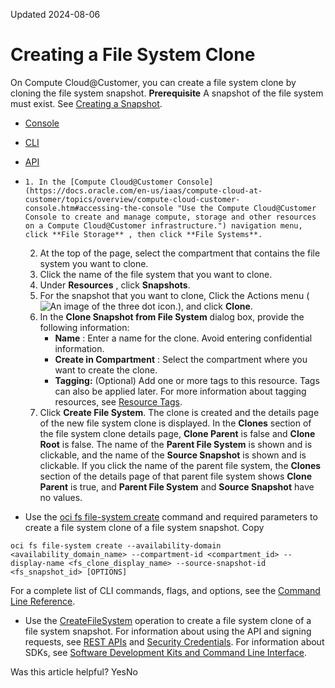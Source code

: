 Updated 2024-08-06
# Creating a File System Clone
On Compute Cloud@Customer, you can create a file system clone by cloning the file system snapshot.
**Prerequisite**
A snapshot of the file system must exist. See [Creating a Snapshot](https://docs.oracle.com/en-us/iaas/compute-cloud-at-customer/topics/file/creating-a-snapshot.htm#creating-a-snapshot "On Compute Cloud@Customer, You can create a snapshot of a file system. A snapshot is a point-in-time view of the file system. The snapshot is accessible at .zfs/snapshot/ name.").
  * [Console](https://docs.oracle.com/en-us/iaas/compute-cloud-at-customer/topics/file/creating-a-file-system-clone.htm)
  * [CLI](https://docs.oracle.com/en-us/iaas/compute-cloud-at-customer/topics/file/creating-a-file-system-clone.htm)
  * [API](https://docs.oracle.com/en-us/iaas/compute-cloud-at-customer/topics/file/creating-a-file-system-clone.htm)


  *     1. In the [Compute Cloud@Customer Console](https://docs.oracle.com/en-us/iaas/compute-cloud-at-customer/topics/overview/compute-cloud-customer-console.htm#accessing-the-console "Use the Compute Cloud@Customer Console to create and manage compute, storage and other resources on a Compute Cloud@Customer infrastructure.") navigation menu, click **File Storage** , then click **File Systems**.
    2. At the top of the page, select the compartment that contains the file system you want to clone.
    3. Click the name of the file system that you want to clone.
    4. Under **Resources** , click **Snapshots**.
    5. For the snapshot that you want to clone, Click the Actions menu (![An image of the three dot icon.](https://docs.oracle.com/en-us/iaas/compute-cloud-at-customer/images/three-dots.png)), and click **Clone**.
    6. In the **Clone Snapshot from File System** dialog box, provide the following information:
       * **Name** : Enter a name for the clone. Avoid entering confidential information.
       * **Create in Compartment** : Select the compartment where you want to create the clone.
       * **Tagging:** (Optional) Add one or more tags to this resource. Tags can also be applied later. For more information about tagging resources, see [Resource Tags](https://docs.oracle.com/iaas/Content/General/Concepts/resourcetags.htm).
    7. Click **Create File System**.
The clone is created and the details page of the new file system clone is displayed.
In the **Clones** section of the file system clone details page, **Clone Parent** is false and **Clone Root** is false. The name of the **Parent File System** is shown and is clickable, and the name of the **Source Snapshot** is shown and is clickable.
If you click the name of the parent file system, the **Clones** section of the details page of that parent file system shows **Clone Parent** is true, and **Parent File System** and **Source Snapshot** have no values.
  * Use the [oci fs file-system create](https://docs.oracle.com/iaas/tools/oci-cli/latest/oci_cli_docs/cmdref/fs/file-system/create.html) command and required parameters to create a file system clone of a file system snapshot.
Copy
```
oci fs file-system create --availability-domain <availability_domain_name> --compartment-id <compartment_id> --display-name <fs_clone_display_name> --source-snapshot-id <fs_snapshot_id> [OPTIONS]
```

For a complete list of CLI commands, flags, and options, see the [Command Line Reference](https://docs.oracle.com/iaas/tools/oci-cli/latest/oci_cli_docs/index.html).
  * Use the [CreateFileSystem](https://docs.oracle.com/iaas/api/#/en/filestorage/latest/FileSystem/CreateFileSystem) operation to create a file system clone of a file system snapshot.
For information about using the API and signing requests, see [REST APIs](https://docs.oracle.com/iaas/Content/API/Concepts/usingapi.htm#REST_APIs) and [Security Credentials](https://docs.oracle.com/iaas/Content/General/Concepts/credentials.htm). For information about SDKs, see [Software Development Kits and Command Line Interface](https://docs.oracle.com/iaas/Content/API/Concepts/sdks.htm#Software_Development_Kits_and_Command_Line_Interface).


Was this article helpful?
YesNo

